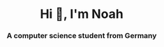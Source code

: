 <h1 align="center">Hi 👋, I'm Noah</h1>
<h3 align="center">A computer science student from Germany</h3>
